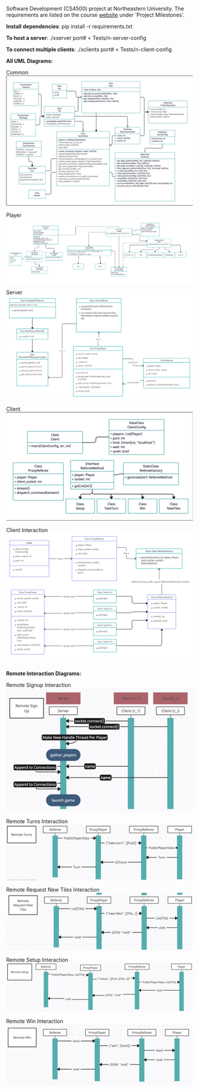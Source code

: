 Software Development (CS4500) project at Northeastern University. The requirements are listed on the course <a href="https://course.ccs.neu.edu/cs4500f23/">website</a> under 'Project Milestones'.

<b>Install dependencies</b>: pip install -r requirements.txt

<b>To host a server</b>: ./xserver port# < Tests/n-server-config

<b>To connect multiple clients</b>: ./xclients port# < Tests/n-client-config

<b>All UML Diagrams:</b>


Common
![Common](Q/Common/common_class_diagram.png)

Player
![PlayerMap](uml.png)

Server
![Remote Class Diagram](Q/Server/server_interaction_diagram.png)

Client
![Client Class Diagram](Q/Client/client_class_diagram.png)

Client Interaction
![Client Interaction Diagram](Q/Client/client_interaction_diagram.png)

<br>
<b>Remote Interaction Diagrams:</b>
<br>

Remote Signup Interaction
![Remote Signup Interaction Diagram](Q/Server/remote_signup.png)

Remote Turns Interaction
![Remote Turns Interaction Diagram](Q/Server/remote_turns.png)

Remote Request New Tiles Interaction
![Remote Request New Tiles Interaction Diagram](Q/Server/remote_new_tiles.png)

Remote Setup Interaction
![Remote Setup Interaction Diagram](Q/Server/remote_setup.png)

Remote Win Interaction
![Remote Win Interaction Diagram](Q/Server/remote_win.png)


